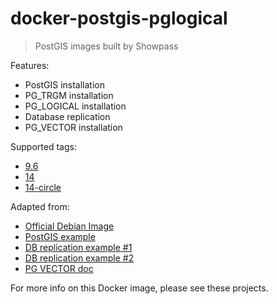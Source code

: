 # docker-postgis-pglogical

> PostGIS images built by Showpass

Features:

- PostGIS installation
- PG_TRGM installation
- PG_LOGICAL installation  
- Database replication
- PG_VECTOR installation

Supported tags:

* [9.6](https://github.com/showpass/docker-postgis/tree/master/9.6)
* [14](https://github.com/showpass/docker-postgis/tree/master/14)
* [14-circle](https://github.com/showpass/docker-postgis/tree/master/14-circle)


Adapted from:
- [Official Debian Image](https://hub.docker.com/layers/postgres/library/postgres/9.6-stretch/images/sha256-e617bf06595686c7648f2caa02d9c78fa3fe6ecfaf67d9a498145ccf750f6130?context=explore)
- [PostGIS example](https://github.com/appropriate/docker-postgis)
- [DB replication example #1](https://github.com/DanielDent/docker-postgres-replication)
- [DB replication example #2](https://github.com/nebirhos/docker-postgres-replication)
- [PG VECTOR doc](https://github.com/pgvector/pgvector)

For more info on this Docker image, please see these projects.